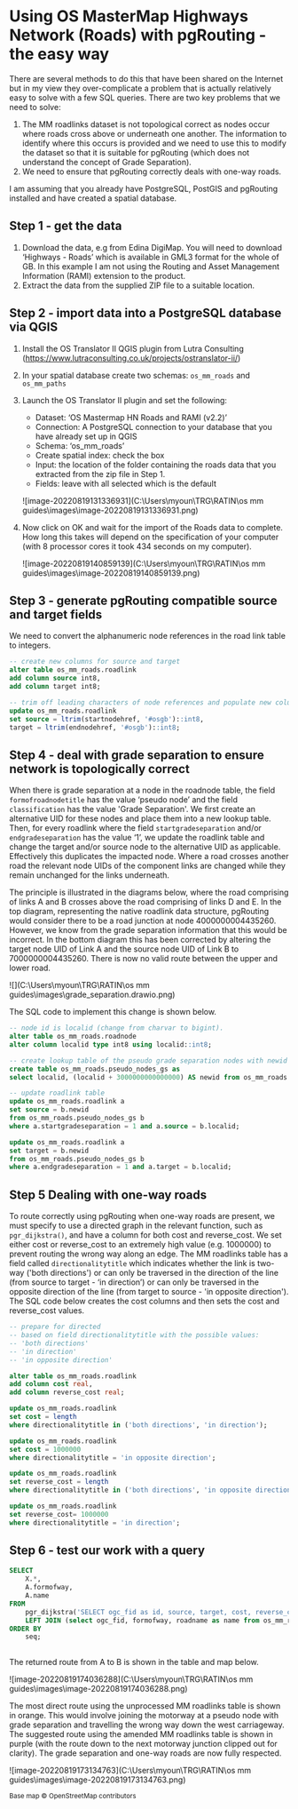 # Using OS MasterMap Highways Network (Roads) with pgRouting - the easy way

There are several methods to do this that have been shared on the Internet but in my view they over-complicate a problem that is actually relatively easy to solve with a few SQL queries. There are two key problems that we need to solve:

1. The MM roadlinks dataset is not topological correct as nodes occur where roads cross above or underneath one another.  The information to identify where this occurs is provided and we need to use this to modify the dataset so that it is suitable for pgRouting (which does not understand the concept of Grade Separation).
2. We need to ensure that pgRouting correctly deals with one-way roads.

I am assuming that you already have PostgreSQL, PostGIS and pgRouting installed and have created a spatial database.

## Step 1 - get the data

1. Download the data, e.g from Edina DigiMap. You will need to download ‘Highways - Roads’  which is available in GML3 format for the whole of GB. In this example I am not using the Routing and Asset Management Information (RAMI) extension to the product.
2. Extract the data from the supplied ZIP file to a suitable location. 

## Step 2 - import data into a PostgreSQL database via QGIS

1. Install the OS Translator II QGIS plugin from Lutra Consulting (https://www.lutraconsulting.co.uk/projects/ostranslator-ii/)

2. In your spatial database create two schemas: `os_mm_roads` and `os_mm_paths`

3. Launch the OS Translator II plugin and set the following:

   - Dataset:  ‘OS Mastermap HN Roads and RAMI (v2.2)’
   - Connection: A PostgreSQL connection to your database that you have already set up in QGIS
   - Schema: ‘os_mm_roads’
   - Create spatial index: check the box
   - Input: the location of the folder containing the roads data that you extracted from the zip file in Step 1.
   - Fields: leave with all selected which is the default

   ![image-20220819131336931](C:\Users\myoun\TRG\RATIN\os mm guides\images\image-20220819131336931.png)

4. Now click on OK and wait for the import of the Roads data to complete. How long this takes will depend on the specification of your computer (with 8 processor cores it took 434 seconds on my computer).

   ![image-20220819140859139](C:\Users\myoun\TRG\RATIN\os mm guides\images\image-20220819140859139.png)

## Step 3 - generate pgRouting compatible source and target fields

We need to convert the alphanumeric node references in the road link table to integers.

```sql
-- create new columns for source and target
alter table os_mm_roads.roadlink
add column source int8,
add column target int8; 

-- trim off leading characters of node references and populate new columns
update os_mm_roads.roadlink
set source = ltrim(startnodehref, '#osgb')::int8,
target = ltrim(endnodehref, '#osgb')::int8;
```

## Step 4 - deal with grade separation to ensure network is topologically correct

When there is grade separation at a node in the roadnode table, the field `formofroadnodetitle` has the value  ‘pseudo node’ and the field `classification` has the value 'Grade Separation'. We first create an alternative UID for these nodes and place them into a new lookup table. Then, for every roadlink  where the field `startgradeseparation`  and/or `endgradeseparation` has the value ‘1’, we update the roadlink table and change the target and/or source node to the alternative UID as applicable. Effectively this duplicates the impacted node. Where a road crosses another road the relevant node UIDs of the component links are changed while they remain unchanged for the links underneath. 

The principle is illustrated in the diagrams below, where the road comprising of links A and B crosses above the road comprising of links D and E. In the top diagram, representing the native roadlink data structure, pgRouting would consider there to be a road junction at node 4000000004435260. However, we know from the grade separation information that this would be incorrect. In the bottom diagram this has been corrected by altering the target node UID of Link A and the source node UID of Link B to 7000000004435260. There is now no valid route between the upper and lower road. 

![](C:\Users\myoun\TRG\RATIN\os mm guides\images\grade_separation.drawio.png)

The SQL code to implement this change is shown below.

```sql
-- node id is localid (change from charvar to bigint).
alter table os_mm_roads.roadnode
alter column localid type int8 using localid::int8;

-- create lookup table of the pseudo grade separation nodes with newid
create table os_mm_roads.pseudo_nodes_gs as
select localid, (localid + 3000000000000000) AS newid from os_mm_roads.roadnode where formofroadnodetitle = 'pseudo node' and classification = 'Grade Separation';

-- update roadlink table
update os_mm_roads.roadlink a
set source = b.newid
from os_mm_roads.pseudo_nodes_gs b
where a.startgradeseparation = 1 and a.source = b.localid;

update os_mm_roads.roadlink a
set target = b.newid
from os_mm_roads.pseudo_nodes_gs b
where a.endgradeseparation = 1 and a.target = b.localid;
```

 ## Step 5 Dealing with one-way roads

To route correctly using pgRouting when one-way roads are present, we must specify to use a directed graph in the relevant function, such as `pgr_dijkstra()`, and have a column for both cost and reverse_cost. We set either cost or reverse_cost to an extremely high value (e.g. 1000000) to prevent routing the wrong way along an edge. The MM roadlinks table has a field called `directionalitytitle` which indicates whether the link is two-way ('both directions') or can only be traversed in the direction of the line (from source to target - ‘in direction’)  or can only be traversed in the opposite direction of the line (from target to source - 'in opposite direction'). The SQL code below creates the cost columns and then sets the cost and reverse_cost values.

```sql
-- prepare for directed
-- based on field directionalitytitle with the possible values:
-- 'both directions'
-- 'in direction'
-- 'in opposite direction'

alter table os_mm_roads.roadlink
add column cost real,
add column reverse_cost real;

update os_mm_roads.roadlink
set cost = length
where directionalitytitle in ('both directions', 'in direction');

update os_mm_roads.roadlink
set cost = 1000000
where directionalitytitle = 'in opposite direction';

update os_mm_roads.roadlink
set reverse_cost = length
where directionalitytitle in ('both directions', 'in opposite direction');

update os_mm_roads.roadlink
set reverse_cost= 1000000
where directionalitytitle = 'in direction';
```

## Step 6 - test our work with a query

```sql
SELECT
	X.*,
	A.formofway,
	A.name 
FROM
	pgr_dijkstra('SELECT ogc_fid as id, source, target, cost, reverse_cost FROM os_mm_roads.roadlink', 4000000023134762, 4000000023104587, directed => true) as X
	LEFT JOIN (select ogc_fid, formofway, roadname as name from os_mm_roads.roadlink) AS A ON A.ogc_fid = X.edge 
ORDER BY
	seq;
	
```

The returned route from A to B is shown in the table and map below. 

![image-20220819174036288](C:\Users\myoun\TRG\RATIN\os mm guides\images\image-20220819174036288.png)

The most direct route using the unprocessed MM roadlinks table is shown in orange. This would involve joining the motorway at a pseudo node with grade separation and travelling the wrong way down the west carriageway. The suggested route using the amended MM roadlinks table is shown in purple (with the route down to the next motorway junction clipped out for clarity). The grade separation and one-way roads are now fully respected. 

![image-20220819173134763](C:\Users\myoun\TRG\RATIN\os mm guides\images\image-20220819173134763.png)

<small>Base map &copy; OpenStreetMap contributors</small>

